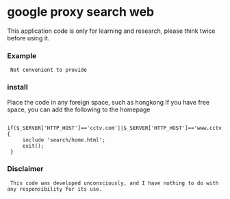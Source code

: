 google proxy search web
======

This application code is only for learning and research, please think twice before using it.
### Example
     Not convenient to provide

### install

Place the code in any foreign space, such as hongkong
If you have free space, you can add the following to the homepage

     if($_SERVER['HTTP_HOST']=='cctv.com'||$_SERVER['HTTP_HOST']=='www.cctv.com'){
         include 'search/home.html';
         exit();
     }


### Disclaimer
     This code was developed unconsciously, and I have nothing to do with any responsibility for its use.

